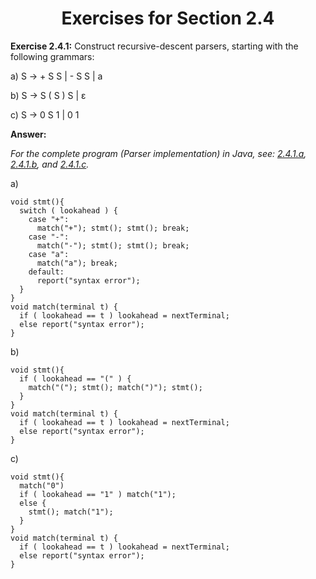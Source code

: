 <h1 align="center">Exercises for Section 2.4</h1>

**Exercise 2.4.1:** Construct recursive-descent parsers, starting with the following grammars:

a) S &rarr; + S S | - S S | a

b) S &rarr; S ( S ) S | ε

c) S &rarr; 0 S 1 | 0 1

**Answer:**

_For the complete program (Parser implementation) in Java, see:
[2.4.1.a](https://github.com/ahr9n/readings/blob/main/dragon-book/2.4.1.a.java),
[2.4.1.b](https://github.com/ahr9n/readings/blob/main/dragon-book/2.4.1.b.java),
and [2.4.1.c](https://github.com/ahr9n/readings/blob/main/dragon-book/2.4.1.c.java)._

a)
```
void stmt(){
  switch ( lookahead ) {
    case "+":
      match("+"); stmt(); stmt(); break;
    case "-":
      match("-"); stmt(); stmt(); break;
    case "a":
      match("a"); break;
    default:
      report("syntax error");
  }
}
void match(terminal t) {
  if ( lookahead == t ) lookahead = nextTerminal;
  else report("syntax error");
}
```

b)
```
void stmt(){
  if ( lookahead == "(" ) {
    match("("); stmt(); match(")"); stmt();
  }
}
void match(terminal t) {
  if ( lookahead == t ) lookahead = nextTerminal;
  else report("syntax error");
}
```

c)
```
void stmt(){
  match("0")
  if ( lookahead == "1" ) match("1");
  else {
    stmt(); match("1");
  }
}
void match(terminal t) {
  if ( lookahead == t ) lookahead = nextTerminal;
  else report("syntax error");
}
```
